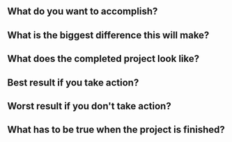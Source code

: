 ## What do you want to accomplish?

## What is the biggest difference this will make?

## What does the completed project look like?

## Best result if you take action?

## Worst result if you don't take action?

## What has to be true when the project is finished?
